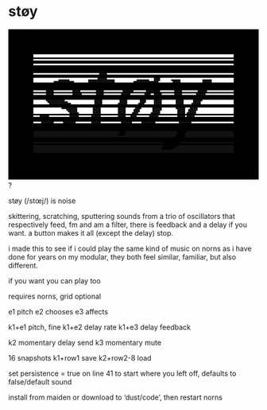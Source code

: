 # støy

![støy](screenshot.png)?

støy (/stœj/) is noise

skittering, scratching, sputtering sounds from a trio of oscillators that respectively feed, fm and am a filter, there is feedback and a delay if you want. a button makes it all (except the delay) stop.

i made this to see if i could play the same kind of music on norns as i have done for years on my modular, they both feel similar, familiar, but also different.

if you want you can play too



requires norns, grid optional



e1 pitch
e2 chooses
e3 affects

k1+e1 pitch, fine
k1+e2 delay rate
k1+e3 delay feedback

k2 momentary delay send
k3 momentary mute

16 snapshots
k1+row1 save
k2+row2-8 load

set persistence = true on line 41 to start where you left off, defaults to false/default sound



install from maiden or download to ‘dust/code’, then restart norns

